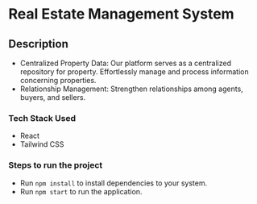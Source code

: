 # Real Estate Management System

## Description
* Centralized Property Data: Our platform serves as a centralized repository for property. Effortlessly manage and process information concerning properties.
* Relationship Management: Strengthen relationships among agents, buyers, and sellers.

### Tech Stack Used

* React
* Tailwind CSS

### Steps to run the project
* Run `npm install` to install dependencies to your system.
* Run `npm start` to run the application.
